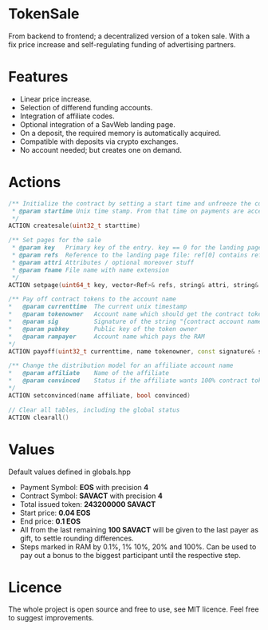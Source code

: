 # TokenSale
From backend to frontend; a decentralized version of a token sale. With a fix price increase and self-regulating funding of advertising partners.

# Features
- Linear price increase.
- Selection of differend funding accounts.
- Integration of affiliate codes.
- Optional integration of a SavWeb landing page.
- On a deposit, the required memory is automatically acquired.
- Compatible with deposits via crypto exchanges.
- No account needed; but creates one on demand.


# Actions
```cpp
/** Initialize the contract by setting a start time and unfreeze the contract   
 * @param startime Unix time stamp. From that time on payments are accepted  
 */
ACTION createsale(uint32_t starttime)
```
```cpp
/** Set pages for the sale
 * @param key   Primary key of the entry. key == 0 for the landing page
 * @param refs  Reference to the landing page file: ref[0] contains referred transaction of the first transaction. If the file is portioned there is a second entry ref[1] with a reference to the last entry
 * @param attri Attributes / optional moreover stuff
 * @param fname File name with name extension
 */
ACTION setpage(uint64_t key, vector<Ref>& refs, string& attri, string& fname)
```
```cpp
/** Pay off contract tokens to the account name
*	@param currenttime	The current unix timestamp
*	@param tokenowner	Account name which should get the contract tokens
* 	@param sig			Signature of the string "{contract account name} {currenttime} {tokenowner}" (without quote signs or curly braces)
* 	@param pubkey		Public key of the token owner
*	@param rampayer		Account name which pays the RAM
*/
ACTION payoff(uint32_t currenttime, name tokenowner, const signature& sig, const public_key& pubkey, name rampayer)
```
```cpp
/** Change the distribution model for an affiliate account name
*	@param affiliate	Name of the affiliate
* 	@param convinced    Status if the affiliate wants 100% contract token or a bit in system token
*/
ACTION setconvinced(name affiliate, bool convinced)
```
```cpp
// Clear all tables, including the global status
ACTION clearall()
```

# Values
Default values defined in globals.hpp

- Payment Symbol: **EOS** with precision **4**
- Contract Symbol: **SAVACT** with precision **4**
- Total issued token: **243200000 SAVACT**
- Start price: **0.04 EOS**
- End price: **0.1 EOS**
- All from the last remaining **100 SAVACT** will be given to the last payer as gift, to settle rounding differences.
- Steps marked in RAM by 0.1%, 1% 10%, 20% and 100%. Can be used to pay out a bonus to the biggest participant until the respective step.

# Licence
The whole project is open source and free to use, see MIT licence. Feel free to suggest improvements.